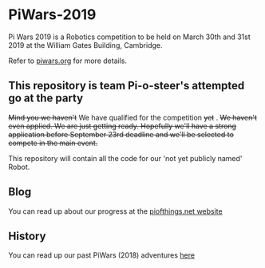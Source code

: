# PiWars-2019

Pi Wars 2019 is a Robotics competition to be held on March 30th and 31st 2019 at the William Gates Building, Cambridge.

Refer to [piwars.org](http://www.piwars.org) for more details.

## This repository is team Pi-o-steer's attempted go at the party
~~Mind you we haven't~~ We have qualified for the competition ~~yet~~ . ~~We haven't even applied. We are just getting ready. Hopefully we'll have a strong application before September 23rd deadline and we'll be selected to compete in the main event.~~


This repository will contain all the code for our 'not yet publicly named' Robot.


## Blog
You can read up about our progress at the [piofthings.net website](https://piofthings.net/tags/piwars-2019)

## History
You can read up our past PiWars (2018) adventures [here](https://piofthings.net/tags/piwars-2018)
